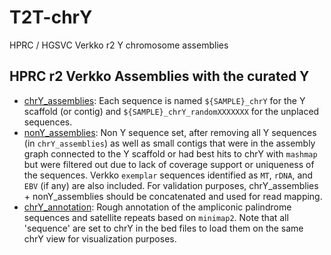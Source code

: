 # T2T-chrY
HPRC / HGSVC Verkko r2 Y chromosome assemblies

## HPRC r2 Verkko Assemblies with the curated Y
* [chrY_assemblies](https://s3-us-west-2.amazonaws.com/human-pangenomics/index.html?prefix=T2T/scratch/chrY/v2/chrY_assemblies): Each sequence is named `${SAMPLE}_chrY` for the Y scaffold (or contig) and `${SAMPLE}_chrY_randomXXXXXXX` for the unplaced sequences.
* [nonY_assemblies](https://s3-us-west-2.amazonaws.com/human-pangenomics/index.html?prefix=T2T/scratch/chrY/v2/nonY_assemblies): Non Y sequence set, after removing all Y sequences (in `chrY_assemblies`) as well as small contigs that were in the assembly graph connected to the Y scaffold or had best hits to chrY with `mashmap` but were filtered out due to lack of coverage support or uniqueness of the sequences. Verkko `exemplar` sequences identified as `MT`, `rDNA`, and `EBV` (if any) are also included. For validation purposes, chrY_assemblies + nonY_assemblies should be concatenated and used for read mapping.
* [chrY_annotation](https://s3-us-west-2.amazonaws.com/human-pangenomics/index.html?prefix=T2T/scratch/chrY/v2/chrY_annotation): Rough annotation of the ampliconic palindrome sequences and satellite repeats based on `minimap2`.
Note that all 'sequence' are set to chrY in the bed files to load them on the same chrY view for visualization purposes.
